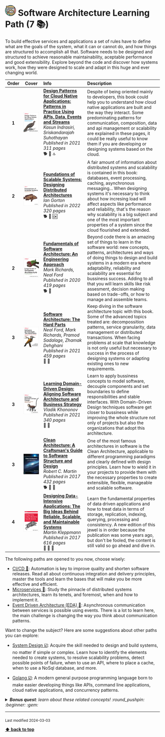 [//]: # (Auto generated file from templates)

# <img height="35" src="/assets/learning-paths/icons/software-architecture.png" alt="software-architecture" title="Software Architecture"/> Software Architecture Learning Path (7 :books:)

To build effective services and applications a set of rules have to define what are the goals of the system, what it can or cannot do, and how things are structured to accomplish all that. Software needs to be designed and structured to achieve reasonable maintainability, aceptable performance and good extensibility. Explore beyond the code and discover how systems work, how they were designed to scale and adapt in this huge and ever changing world.

| Order | Cover | Info | Description |
| :---: | :---: | :--- | :--- |
| **1** | ![img](/assets/books/covers/design-patterns-for-cloud-native-applications.jpeg) | [**Design Patterns for Cloud Native Applications: Patterns in Practice Using APIs, Data, Events and Streams**](https://learning.oreilly.com/library/view/-/9781492090700/) <br> *Kasun Indrasiri, Sriskandarajah Suhothayan* <br> *Published in 2021* <br> *311 pages* <br> :dog2: :green_book: :top: | Despite of being oriented mainly to developers, this book could help you to understand how cloud native applications are built and the way they interact. Some predominating patterns for communication, composition, data and api management or scalability are explained in these pages, it could be really useful to know them if you are developing or designing systems based on the cloud. |
| **2** | ![img](/assets/books/covers/foundations-of-scalable-systems.jpeg) | [**Foundations of Scalable Systems: Designing Distributed Architectures**](https://www.oreilly.com/library/view/foundations-of-scalable/9781098106058/) <br> *Ian Gorton* <br> *Published in 2022* <br> *320 pages* <br> :dog2: :green_book: :ok: | A fair amount of information about distributed systems and scalability is contained in this book: databases, event processing, caching, asynchronous messaging... When designing systems it's necessary to think about how incresing load will affect aspects like performance and reliability, that's the reason why scalability is a big subject and one of the most important properties of a system since the cloud flourished and extended. |
| **2** | ![img](/assets/books/covers/fundamentals-of-software-architecture.jpeg) | [**Fundamentals of Software Architecture: An Engineering Approach**](https://www.oreilly.com/library/view/fundamentals-of-software/9781492043447/) <br> *Mark Richards, Neal Ford* <br> *Published in 2020* <br> *419 pages* <br> :dog2: :blue_book: | Beyond code there is an amazing set of things to learn in the software world: new concepts, patterns, architectures and ways of doing things to design and build systems in a modern era where adaptability, reliability and scalability are essential for bussiness success. Adding to all that you will learn skills like risk assesment, decision making based on trade-offs, or how to manage and assemble teams. |
| **3** | ![img](/assets/books/covers/software-architecture-the-hard-parts.jpeg) | [**Software Architecture: The Hard Parts**](https://learning.oreilly.com/library/view/-/9781492086888/) <br> *Neal Ford, Mark Richards, Pramod Sadalage, Zhamak Dehghani* <br> *Published in 2021* <br> *459 pages* <br> :tiger2: :blue_book: | Keep diving in the software architecture topic with this book. Some of the advanced topics treated are: decompossition patterns, service granularity, data management or distributed transactions. When facing problems at scale that knowledge is not only useful but necessary to success in the process of designing systems or adapting existing ones to new requirements. |
| **3** | ![img](/assets/books/covers/learning-domain-driven-design.jpeg) | [**Learning Domain-Driven Design: Aligning Software Architecture and Business Strategy**](https://learning.oreilly.com/library/view/-/9781098100124/) <br> *Vladik Khononov* <br> *Published in 2021* <br> *340 pages* <br> :tiger2: :blue_book: | Learn to apply bussiness concepts to model software, decouple components and set boundaries to define responsibilities and stable interfaces. With Domain-Driven Design techniques software get closer to bussiness while improving the whole structure not only of projects but also the organizations that adopt this architecture. |
| **3** | ![img](/assets/books/covers/clean-architecture.jpeg) | [**Clean Architecture: A Craftsman's Guide to Software Structure and Design**](https://learning.oreilly.com/library/view/-/9780134494272/) <br> *Robert C. Martin* <br> *Published in 2017* <br> *432 pages* <br> :dog2: :orange_book: :arrows_counterclockwise: | One of the most famous architectures in software is the Clean Architecture, applicable to different programming paradigms and clearly defined with design principles. Learn how to wield it in your projects to provide them with the necessary properties to create extensible, flexible, manageable and scalable software. |
| **4** | ![img](/assets/books/covers/designing-data-intensive-applications.jpeg) | [**Designing Data-Intensive Applications: The Big Ideas Behind Reliable, Scalable, and Maintainable Systems**](https://learning.oreilly.com/library/view/-/9781491903063/) <br> *Martin Kleppmann* <br> *Published in 2017* <br> *616 pages* <br> :tiger2: :orange_book: :arrows_counterclockwise: | Learn the fundamental properties of data driven applications and how to treat data in terms of storage, replication, indexing, querying, processing and consistency. A new edition of this jewel is in order because the publication was some years ago, but don't be fooled, the content is still valid so go ahead and dive in. |

The following paths are opened to you now, choose wisely:

- [CI/CD :construction:](/content/learning-paths/cicd): Automation is key to improve quality and shorten software releases. Read all about continuous integration and delivery principles, master the tools and learn the bases that will make you be more effective and efficient.
- [Microservices :construction:](/content/learning-paths/microservices): Study the pinnacle of distributed systems architectures, learn its tenets, and foremost, when and how to implement it.
- [Event Driven Architecture (EDA) :construction:](/content/learning-paths/event-driven-architecture): Asynchronous communication between services is possible using events. There is a lot to learn here, the main challenge is changing the way you think about communication patterns.


Want to change the subject? Here are some suggestions about other paths you can explore:

- [System Design :ballot_box_with_check:](/content/learning-paths/system-design): Acquire the skill needed to design and build systems, no matter if simple or complex. Learn how to identify the elements needed to create systems, to resolve scalability problems, detect possible points of failure, when to use an API, where to place a cache, when to use a NoSql database, and more.

- [Golang :ballot_box_with_check:](/content/learning-paths/golang): A modern general purpose programming language born to make easier developing things like APIs, command line applications, cloud native applications, and concurrency patterns.


<details><summary><i><b>Bonus quest</b>: learn about these related concepts! :round_pushpin: :beginner: :gem: </i></summary>
<p>

<sub>#extensibility #scalability #clean-code #domain-driven-design #heaxagonal-architecture</sub>

</p>
</details>

---
<sub>Last modified 2024-03-03</sub>

[**⬆ back to top**](#software-architecture-learning-path)
